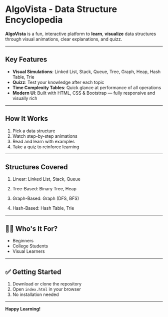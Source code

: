 # AlgoVista - Data Structure Encyclopedia

**AlgoVista** is a fun, interactive platform to **learn**, **visualize** data structures through visual animations, clear explanations, and quizz.

---

## Key Features

-  **Visual Simulations**: Linked List, Stack, Queue, Tree, Graph, Heap, Hash Table, Trie  
-  **Quizz**: Test your knowledge after each topic  
-  **Time Complexity Tables**: Quick glance at performance of all operations  
-  **Modern UI**: Built with HTML, CSS & Bootstrap — fully responsive and visually rich  

---

## How It Works

1. Pick a data structure  
2. Watch step-by-step animations  
3. Read and learn with examples  
4. Take a quiz to reinforce learning

---

## Structures Covered
1. Linear: Linked List, Stack, Queue

2. Tree-Based: Binary Tree, Heap

3. Graph-Based: Graph (DFS, BFS)

4. Hash-Based: Hash Table, Trie

---

## 👨‍🎓 Who's It For?

- Beginners 
- College Students 
- Visual Learners    

---

## ✅ Getting Started

1. Download or clone the repository  
2. Open `index.html` in your browser  
3. No installation needed

---


**Happy Learning!**